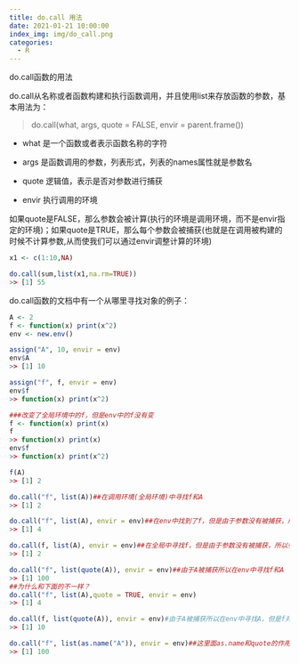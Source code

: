 ```yaml
---
title: do.call 用法    
date: 2021-01-21 10:00:00    
index_img: img/do_call.png   
categories:
  - R 
---
```




do.call函数的用法

<!-- more -->

do.call从名称或者函数构建和执行函数调用，并且使用list来存放函数的参数，基本用法为：

> do.call(what, args, quote = FALSE, envir = parent.frame())

-   what 是一个函数或者表示函数名称的字符

-   args 是函数调用的参数，列表形式，列表的names属性就是参数名

-   quote 逻辑值，表示是否对参数进行捕获

-   envir 执行调用的环境

如果quote是FALSE，那么参数会被计算(执行的环境是调用环境，而不是envir指定的环境)；如果quote是TRUE，那么每个参数会被捕获(也就是在调用被构建的时候不计算参数,从而使我们可以通过envir调整计算的环境)

``` r
x1 <- c(1:10,NA)

do.call(sum,list(x1,na.rm=TRUE))
>> [1] 55
```

do.call函数的文档中有一个从哪里寻找对象的例子：

``` r
A <- 2
f <- function(x) print(x^2)
env <- new.env()

assign("A", 10, envir = env)
env$A
>> [1] 10

assign("f", f, envir = env)
env$f
>> function(x) print(x^2)

###改变了全局环境中的f，但是env中的f没有变
f <- function(x) print(x)
f
>> function(x) print(x)
env$f
>> function(x) print(x^2)

f(A)     
>> [1] 2

do.call("f", list(A))##在调用环境(全局环境)中寻找f和A
>> [1] 2

do.call("f", list(A), envir = env)##在env中找到了f，但是由于参数没有被捕获，所以参数在调用环境(全局环境)中计算  
>> [1] 4

do.call(f, list(A), envir = env)##在全局中寻找f，但是由于参数没有被捕获，所以参数在调用环境(全局环境)中计算    
>> [1] 2

do.call("f", list(quote(A)), envir = env)##由于A被捕获所以在env中寻找f和A
>> [1] 100
##为什么和下面的不一样？
do.call("f", list(A),quote = TRUE, envir = env)
>> [1] 4

do.call(f, list(quote(A)), envir = env)#由于A被捕获所以在env中寻找A，但是f并不是语言对象(symbol)，所以在env中找不到   
>> [1] 10

do.call("f", list(as.name("A")), envir = env)##这里面as.name和quote的作用一样,都是获取symbol对象
>> [1] 100
```
